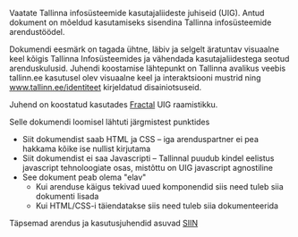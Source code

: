 Vaatate Tallinna infosüsteemide kasutajaliideste juhiseid (UIG).
Antud dokument on mõeldud kasutamiseks sisendina Tallinna infosüsteemide arendustöödel.

Dokumendi eesmärk on tagada ühtne, läbiv ja selgelt äratuntav visuaalne keel kõigis Tallinna Infosüsteemides ja vähendada kasutajaliidestega seotud arenduskulusid. Juhendi koostamise lähtepunkt on Tallinna avalikus veebis tallinn.ee kasutusel olev visuaalne keel ja interaktsiooni mustrid ning www.tallinn.ee/identiteet kirjeldatud disainiotsuseid.  

Juhend on koostatud kasutades [Fractal](https://fractal.build/guide) UIG raamistikku.

Selle dokumendi loomisel lähtuti järgmistest punktides
 * Siit dokumendist saab HTML ja CSS – iga arenduspartner ei pea hakkama kõike ise nullist kirjutama
 * Siit dokumendist ei saa Javascripti – Tallinnal puudub kindel eelistus javascript tehnoloogiate osas, mistõttu on UIG javascript agnostiline
 * See dokument peab olema "elav"
    * Kui arenduse käigus tekivad uued komponendid siis need tuleb siia dokumenti lisada
    * Kui HTML/CSS-i täiendatakse siis need tuleb siia dokumenteerida

 Täpsemad arendus ja kasutusjuhendid asuvad [SIIN](docs/arendajale.html)